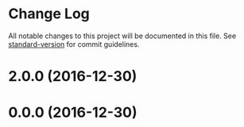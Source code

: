# Change Log

All notable changes to this project will be documented in this file. See [standard-version](https://github.com/conventional-changelog/standard-version) for commit guidelines.

<a name="2.0.0"></a>
# 2.0.0 (2016-12-30)



<a name="0.0.0"></a>
# 0.0.0 (2016-12-30)
